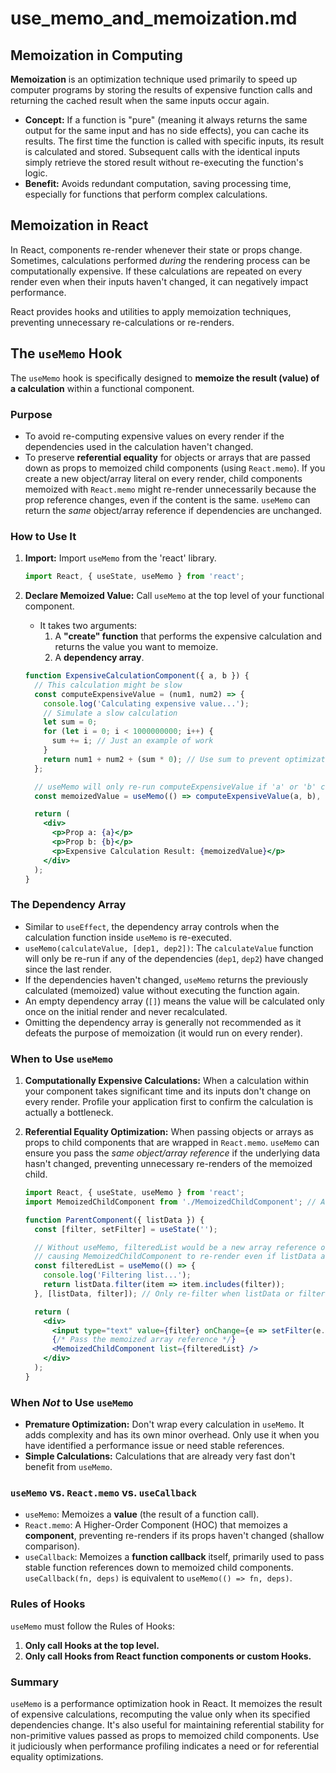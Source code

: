 # use_memo_and_memoization.md

## Memoization in Computing

**Memoization** is an optimization technique used primarily to speed up computer programs by storing the results of expensive function calls and returning the cached result when the same inputs occur again.

*   **Concept:** If a function is "pure" (meaning it always returns the same output for the same input and has no side effects), you can cache its results. The first time the function is called with specific inputs, its result is calculated and stored. Subsequent calls with the identical inputs simply retrieve the stored result without re-executing the function's logic.
*   **Benefit:** Avoids redundant computation, saving processing time, especially for functions that perform complex calculations.

## Memoization in React

In React, components re-render whenever their state or props change. Sometimes, calculations performed *during* the rendering process can be computationally expensive. If these calculations are repeated on every render even when their inputs haven't changed, it can negatively impact performance.

React provides hooks and utilities to apply memoization techniques, preventing unnecessary re-calculations or re-renders.

## The `useMemo` Hook

The `useMemo` hook is specifically designed to **memoize the result (value) of a calculation** within a functional component.

### Purpose

*   To avoid re-computing expensive values on every render if the dependencies used in the calculation haven't changed.
*   To preserve **referential equality** for objects or arrays that are passed down as props to memoized child components (using `React.memo`). If you create a new object/array literal on every render, child components memoized with `React.memo` might re-render unnecessarily because the prop reference changes, even if the content is the same. `useMemo` can return the *same* object/array reference if dependencies are unchanged.

### How to Use It

1.  **Import:** Import `useMemo` from the 'react' library.
    ```javascript
    import React, { useState, useMemo } from 'react';
    ```
2.  **Declare Memoized Value:** Call `useMemo` at the top level of your functional component.
    *   It takes two arguments:
        1.  A **"create" function** that performs the expensive calculation and returns the value you want to memoize.
        2.  A **dependency array**.

    ```jsx
    function ExpensiveCalculationComponent({ a, b }) {
      // This calculation might be slow
      const computeExpensiveValue = (num1, num2) => {
        console.log('Calculating expensive value...');
        // Simulate a slow calculation
        let sum = 0;
        for (let i = 0; i < 1000000000; i++) {
          sum += i; // Just an example of work
        }
        return num1 + num2 + (sum * 0); // Use sum to prevent optimization removal
      };

      // useMemo will only re-run computeExpensiveValue if 'a' or 'b' changes
      const memoizedValue = useMemo(() => computeExpensiveValue(a, b), [a, b]);

      return (
        <div>
          <p>Prop a: {a}</p>
          <p>Prop b: {b}</p>
          <p>Expensive Calculation Result: {memoizedValue}</p>
        </div>
      );
    }
    ```

### The Dependency Array

*   Similar to `useEffect`, the dependency array controls when the calculation function inside `useMemo` is re-executed.
*   `useMemo(calculateValue, [dep1, dep2])`: The `calculateValue` function will only be re-run if any of the dependencies (`dep1`, `dep2`) have changed since the last render.
*   If the dependencies haven't changed, `useMemo` returns the previously calculated (memoized) value without executing the function again.
*   An empty dependency array (`[]`) means the value will be calculated only once on the initial render and never recalculated.
*   Omitting the dependency array is generally not recommended as it defeats the purpose of memoization (it would run on every render).

### When to Use `useMemo`

1.  **Computationally Expensive Calculations:** When a calculation within your component takes significant time and its inputs don't change on every render. Profile your application first to confirm the calculation is actually a bottleneck.
2.  **Referential Equality Optimization:** When passing objects or arrays as props to child components that are wrapped in `React.memo`. `useMemo` can ensure you pass the *same object/array reference* if the underlying data hasn't changed, preventing unnecessary re-renders of the memoized child.

    ```jsx
    import React, { useState, useMemo } from 'react';
    import MemoizedChildComponent from './MemoizedChildComponent'; // Assume this is wrapped in React.memo

    function ParentComponent({ listData }) {
      const [filter, setFilter] = useState('');

      // Without useMemo, filteredList would be a new array reference on every render,
      // causing MemoizedChildComponent to re-render even if listData and filter are the same.
      const filteredList = useMemo(() => {
        console.log('Filtering list...');
        return listData.filter(item => item.includes(filter));
      }, [listData, filter]); // Only re-filter when listData or filter changes

      return (
        <div>
          <input type="text" value={filter} onChange={e => setFilter(e.target.value)} />
          {/* Pass the memoized array reference */}
          <MemoizedChildComponent list={filteredList} />
        </div>
      );
    }
    ```

### When *Not* to Use `useMemo`

*   **Premature Optimization:** Don't wrap every calculation in `useMemo`. It adds complexity and has its own minor overhead. Only use it when you have identified a performance issue or need stable references.
*   **Simple Calculations:** Calculations that are already very fast don't benefit from `useMemo`.

### `useMemo` vs. `React.memo` vs. `useCallback`

*   `useMemo`: Memoizes a **value** (the result of a function call).
*   `React.memo`: A Higher-Order Component (HOC) that memoizes a **component**, preventing re-renders if its props haven't changed (shallow comparison).
*   `useCallback`: Memoizes a **function callback** itself, primarily used to pass stable function references down to memoized child components. `useCallback(fn, deps)` is equivalent to `useMemo(() => fn, deps)`.

### Rules of Hooks

`useMemo` must follow the Rules of Hooks:

1.  **Only call Hooks at the top level.**
2.  **Only call Hooks from React function components or custom Hooks.**

### Summary

`useMemo` is a performance optimization hook in React. It memoizes the result of expensive calculations, recomputing the value only when its specified dependencies change. It's also useful for maintaining referential stability for non-primitive values passed as props to memoized child components. Use it judiciously when performance profiling indicates a need or for referential equality optimizations.
